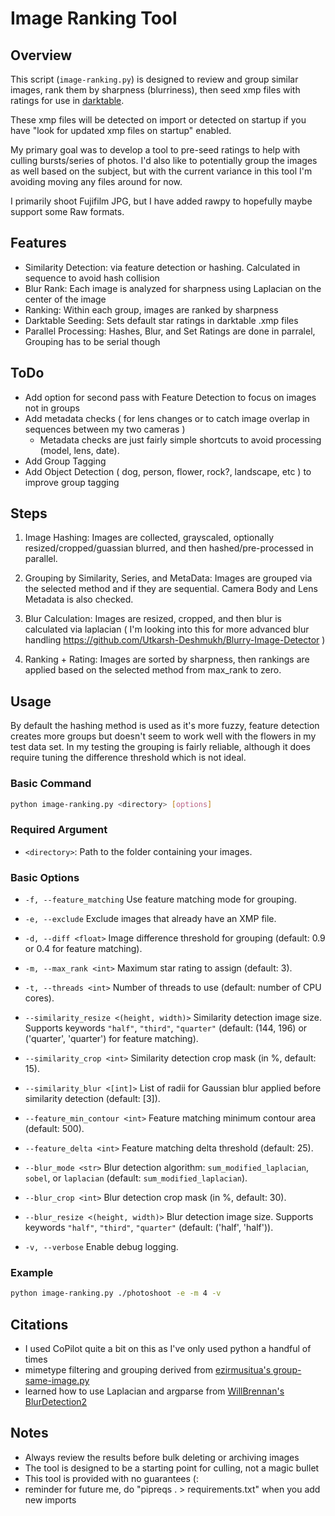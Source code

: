 # Image Ranking Tool


## Overview

This script (`image-ranking.py`) is designed to review and group similar images, rank them by sharpness (blurriness), then seed xmp files with ratings for use in [darktable](https://www.darktable.org/).

These xmp files will be detected on import or detected on startup if you have "look for updated xmp files on startup" enabled.

My primary goal was to develop a tool to pre-seed ratings to help with culling bursts/series of photos. I'd also like to potentially group the images as well based on the subject, but with the current variance in this tool I'm avoiding moving any files around for now.

I primarily shoot Fujifilm JPG, but I have added rawpy to hopefully maybe support some Raw formats.

## Features

- Similarity Detection: via feature detection or hashing. Calculated in sequence to avoid hash collision
- Blur Rank: Each image is analyzed for sharpness using Laplacian on the center of the image
- Ranking: Within each group, images are ranked by sharpness
- Darktable Seeding: Sets default star ratings in darktable .xmp files
- Parallel Processing: Hashes, Blur, and Set Ratings are done in parralel, Grouping has to be serial though

## ToDo

- Add option for second pass with Feature Detection to focus on images not in groups
- Add metadata checks ( for lens changes or to catch image overlap in sequences between my two cameras )
  - Metadata checks are just fairly simple shortcuts to avoid processing (model, lens, date).
- Add Group Tagging
- Add Object Detection ( dog, person, flower, rock?, landscape, etc ) to improve group tagging


## Steps

1. Image Hashing:
   Images are collected, grayscaled, optionally resized/cropped/guassian blurred, and then hashed/pre-processed in parallel.

2. Grouping by Similarity, Series, and MetaData:
   Images are grouped via the selected method and if they are sequential. Camera Body and Lens Metadata is also checked.

3. Blur Calculation:
   Images are resized, cropped, and then blur is calculated via laplacian ( I'm looking into this for more advanced blur handling https://github.com/Utkarsh-Deshmukh/Blurry-Image-Detector )

4. Ranking + Rating:
   Images are sorted by sharpness, then rankings are applied based on the selected method from max_rank to zero.


## Usage

By default the hashing method is used as it's more fuzzy, feature detection creates more groups but doesn't seem to work well with the flowers in my test data set. In my testing the grouping is fairly reliable, although it does require tuning the difference threshold which is not ideal.


### Basic Command

```sh
python image-ranking.py <directory> [options]
```

### Required Argument

- `<directory>`: Path to the folder containing your images.

### Basic Options

- `-f, --feature_matching`
  Use feature matching mode for grouping.

- `-e, --exclude`
  Exclude images that already have an XMP file.

- `-d, --diff <float>`
  Image difference threshold for grouping (default: 0.9 or 0.4 for feature matching).

- `-m, --max_rank <int>`
  Maximum star rating to assign (default: 3).

- `-t, --threads <int>`
  Number of threads to use (default: number of CPU cores).

- `--similarity_resize <(height, width)>`
  Similarity detection image size. Supports keywords `"half"`, `"third"`, `"quarter"` (default: (144, 196) or ('quarter', 'quarter') for feature matching).

- `--similarity_crop <int>`
  Similarity detection crop mask (in %, default: 15).

- `--similarity_blur <[int]>`
  List of radii for Gaussian blur applied before similarity detection (default: [3]).

- `--feature_min_contour <int>`
  Feature matching minimum contour area (default: 500).

- `--feature_delta <int>`
  Feature matching delta threshold (default: 25).

- `--blur_mode <str>`
  Blur detection algorithm: `sum_modified_laplacian`, `sobel`, or `laplacian` (default: `sum_modified_laplacian`).

- `--blur_crop <int>`
  Blur detection crop mask (in %, default: 30).

- `--blur_resize <(height, width)>`
  Blur detection image size. Supports keywords `"half"`, `"third"`, `"quarter"` (default: ('half', 'half')).

- `-v, --verbose`
  Enable debug logging.

### Example

```sh
python image-ranking.py ./photoshoot -e -m 4 -v
```

## Citations

- I used CoPilot quite a bit on this as I've only used python a handful of times
- mimetype filtering and grouping derived from [ezirmusitua's group-same-image.py](https://gist.github.com/ezirmusitua/1aa47567ad4ebd5679f9e3df09585e17)
- learned how to use Laplacian and argparse from [WillBrennan's BlurDetection2](https://github.com/WillBrennan/BlurDetection2/tree/master)


## Notes

- Always review the results before bulk deleting or archiving images
- The tool is designed to be a starting point for culling, not a magic bullet
- This tool is provided with no guarantees (:
- reminder for future me, do "pipreqs . > requirements.txt" when you add new imports